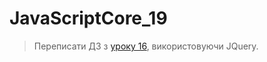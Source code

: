 # JavaScriptCore_19
> Переписати ДЗ з [уроку 16](https://github.com/skayt11/JavaScriptCore_16), використовуючи JQuery.

